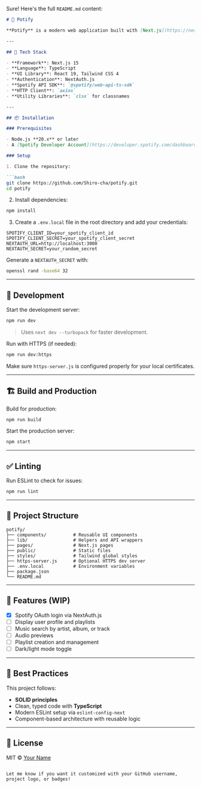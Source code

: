 Sure! Here's the full `README.md` content:

```markdown
# 🎵 Potify

**Potify** is a modern web application built with [Next.js](https://nextjs.org/), [React 19](https://react.dev/), and [Tailwind CSS](https://tailwindcss.com/), powered by the [Spotify Web API](https://developer.spotify.com/documentation/web-api/). It allows users to authenticate via Spotify, browse music content, and interact with their playlists.

---

## 🚀 Tech Stack

- **Framework**: Next.js 15
- **Language**: TypeScript
- **UI Library**: React 19, Tailwind CSS 4
- **Authentication**: NextAuth.js
- **Spotify API SDK**: `@spotify/web-api-ts-sdk`
- **HTTP Client**: `axios`
- **Utility Libraries**: `clsx` for classnames

---

## 📦 Installation

### Prerequisites

- Node.js **20.x** or later
- A [Spotify Developer Account](https://developer.spotify.com/dashboard/applications) (required to get client ID and secret)

### Setup

1. Clone the repository:

```bash
git clone https://github.com/Shiro-cha/potify.git
cd potify
```

2. Install dependencies:

```bash
npm install
```

3. Create a `.env.local` file in the root directory and add your credentials:

```env
SPOTIFY_CLIENT_ID=your_spotify_client_id
SPOTIFY_CLIENT_SECRET=your_spotify_client_secret
NEXTAUTH_URL=http://localhost:3000
NEXTAUTH_SECRET=your_random_secret
```

Generate a `NEXTAUTH_SECRET` with:

```bash
openssl rand -base64 32
```

---

## 🧪 Development

Start the development server:

```bash
npm run dev
```

> Uses `next dev --turbopack` for faster development.

Run with HTTPS (if needed):

```bash
npm run dev:https
```

Make sure `https-server.js` is configured properly for your local certificates.

---

## 🏗️ Build and Production

Build for production:

```bash
npm run build
```

Start the production server:

```bash
npm start
```

---

## ✅ Linting

Run ESLint to check for issues:

```bash
npm run lint
```

---

## 📁 Project Structure

```
potify/
├── components/          # Reusable UI components
├── lib/                 # Helpers and API wrappers
├── pages/               # Next.js pages
├── public/              # Static files
├── styles/              # Tailwind global styles
├── https-server.js      # Optional HTTPS dev server
├── .env.local           # Environment variables
├── package.json
└── README.md
```

---

## 🧰 Features (WIP)

- [x] Spotify OAuth login via NextAuth.js
- [ ] Display user profile and playlists
- [ ] Music search by artist, album, or track
- [ ] Audio previews
- [ ] Playlist creation and management
- [ ] Dark/light mode toggle

---

## 🧠 Best Practices

This project follows:

- **SOLID principles**
- Clean, typed code with **TypeScript**
- Modern ESLint setup via `eslint-config-next`
- Component-based architecture with reusable logic

---

## 🧾 License

MIT © [Your Name](https://github.com/your-username)
```

Let me know if you want it customized with your GitHub username, project logo, or badges!